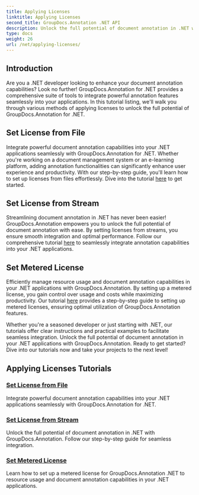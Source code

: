 ```yaml
---
title: Applying Licenses
linktitle: Applying Licenses
second_title: GroupDocs.Annotation .NET API
description: Unlock the full potential of document annotation in .NET with GroupDocs.Annotation. Follow our step-by-step tutorials for seamless integration.
type: docs
weight: 26
url: /net/applying-licenses/
---
```

## Introduction

Are you a .NET developer looking to enhance your document annotation capabilities? Look no further! GroupDocs.Annotation for .NET provides a comprehensive suite of tools to integrate powerful annotation features seamlessly into your applications. In this tutorial listing, we'll walk you through various methods of applying licenses to unlock the full potential of GroupDocs.Annotation for .NET.

## Set License from File
Integrate powerful document annotation capabilities into your .NET applications seamlessly with GroupDocs.Annotation for .NET. Whether you're working on a document management system or an e-learning platform, adding annotation functionalities can significantly enhance user experience and productivity. With our step-by-step guide, you'll learn how to set up licenses from files effortlessly. Dive into the tutorial [here](./set-license-from-file/) to get started.

## Set License from Stream
Streamlining document annotation in .NET has never been easier! GroupDocs.Annotation empowers you to unlock the full potential of document annotation with ease. By setting licenses from streams, you ensure smooth integration and optimal performance. Follow our comprehensive tutorial [here](./set-license-from-stream/) to seamlessly integrate annotation capabilities into your .NET applications.

## Set Metered License
Efficiently manage resource usage and document annotation capabilities in your .NET applications with GroupDocs.Annotation. By setting up a metered license, you gain control over usage and costs while maximizing productivity. Our tutorial [here](./set-metered-license/) provides a step-by-step guide to setting up metered licenses, ensuring optimal utilization of GroupDocs.Annotation features.

Whether you're a seasoned developer or just starting with .NET, our tutorials offer clear instructions and practical examples to facilitate seamless integration. Unlock the full potential of document annotation in your .NET applications with GroupDocs.Annotation. Ready to get started? Dive into our tutorials now and take your projects to the next level!

## Applying Licenses Tutorials
### [Set License from File](./set-license-from-file/)
Integrate powerful document annotation capabilities into your .NET applications seamlessly with GroupDocs.Annotation for .NET.
### [Set License from Stream](./set-license-from-stream/)
Unlock the full potential of document annotation in .NET with GroupDocs.Annotation. Follow our step-by-step guide for seamless integration.
### [Set Metered License](./set-metered-license/)
Learn how to set up a metered license for GroupDocs.Annotation .NET to resource usage and document annotation capabilities in your .NET applications.